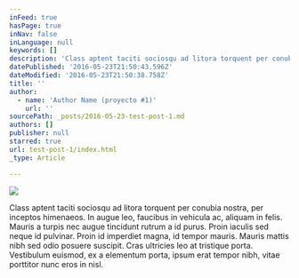 ```yaml
---
inFeed: true
hasPage: true
inNav: false
inLanguage: null
keywords: []
description: 'Class aptent taciti sociosqu ad litora torquent per conubia nostra, per inceptos himenaeos. In augue leo, faucibus in vehicula ac, aliquam in felis. Mauris a turpis nec augue tincidunt rutrum a id purus. Proin iaculis sed neque id pulvinar. Proin id imperdiet magna, id tempor mauris. Mauris mattis nibh sed odio posuere suscipit. Cras ultricies leo at tristique porta. Vestibulum euismod, ex a elementum porta, ipsum erat tempor nibh, vitae porttitor nunc eros in nisl.'
datePublished: '2016-05-23T21:50:43.596Z'
dateModified: '2016-05-23T21:50:38.758Z'
title: ''
author:
  - name: 'Author Name (proyecto #1)'
    url: ''
sourcePath: _posts/2016-05-23-test-post-1.md
authors: []
publisher: null
starred: true
url: test-post-1/index.html
_type: Article

---
```

![](https://the-grid-user-content.s3-us-west-2.amazonaws.com/ea265815-846e-4e10-b0de-6283cf8e1fff.jpg)

Class aptent taciti sociosqu ad litora torquent per conubia nostra, per inceptos himenaeos. In augue leo, faucibus in vehicula ac, aliquam in felis. Mauris a turpis nec augue tincidunt rutrum a id purus. Proin iaculis sed neque id pulvinar. Proin id imperdiet magna, id tempor mauris. Mauris mattis nibh sed odio posuere suscipit. Cras ultricies leo at tristique porta. Vestibulum euismod, ex a elementum porta, ipsum erat tempor nibh, vitae porttitor nunc eros in nisl.